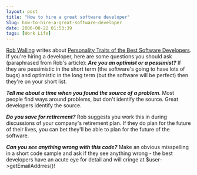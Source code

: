 ```yaml
---
layout: post
title: "How to hire a great software developer"
Slug: how-to-hire-a-great-software-developer
date: 2006-08-22 01:53:39
tags: [Work Life]
---
```

[Rob Walling](http://www.softwarebyrob.com/default.aspx) writes about [Personality Traits of the Best Software Developers](http://www.softwarebyrob.com/articles/Personality_Traits_of_the_Best_Software_Developers.aspx). If you're hiring a developer, here are some questions you should ask (paraphrased from Rob's article): **_Are you an optimist or a pessimist?_** If they are pessimistic in the short term (the software's going to have lots of bugs) and optimistic in the long term (but the software will be perfect) then they're on your short list.

_**Tell me about a time when you found the source of a problem**_. Most people find ways around problems, but don't identify the source. Great developers identify the source.

**_Do you save for retirement?_** Rob suggests you work this in during discussions of your company's retirement plan. If they do plan for the future of their lives, you can bet they'll be able to plan for the future of the software.

**_Can you see anything wrong with this code?_** Make an obvious misspelling in a short code sample and ask if they see anything wrong - the best developers have an acute eye for detail and will cringe at $user->getEmailAddrres()!
